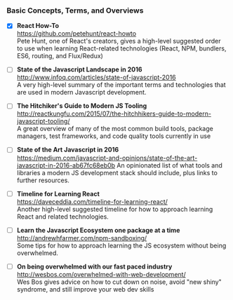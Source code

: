 ### Basic Concepts, Terms, and Overviews

- [x] **React How-To**  
  https://github.com/petehunt/react-howto  
  Pete Hunt, one of React's creators, gives a high-level suggested order to use when learning React-related technologies (React, NPM, bundlers, ES6, routing, and Flux/Redux)
  
- [ ] **State of the Javascript Landscape in 2016**  
  http://www.infoq.com/articles/state-of-javascript-2016  
  A very high-level summary of the important terms and technologies that are used in modern Javascript development.
  
- [ ] **The Hitchiker's Guide to Modern JS Tooling**  
  http://reactkungfu.com/2015/07/the-hitchhikers-guide-to-modern-javascript-tooling/  
  A great overview of many of the most common build tools, package managers, test frameworks, and code quality tools currently in use
  
- [ ] **State of the Art Javascript in 2016**  
  https://medium.com/javascript-and-opinions/state-of-the-art-javascript-in-2016-ab67fc68eb0b
  An opinionated list of what tools and libraries a modern JS development stack should include, plus links to further resources.
  
- [ ] **Timeline for Learning React**  
  https://daveceddia.com/timeline-for-learning-react/  
  Another high-level suggested timeline for how to approach learning React and related technologies.
  
- [ ] **Learn the Javascript Ecosystem one package at a time**  
  http://andrewhfarmer.com/npm-sandboxing/  
  Some tips for how to approach learning the JS ecosystem without being overwhelmed.

- [ ] **On being overwhelmed with our fast paced industry**  
  http://wesbos.com/overwhelmed-with-web-development/  
  Wes Bos gives advice on how to cut down on noise, avoid "new shiny" syndrome, and still improve your web dev skills
